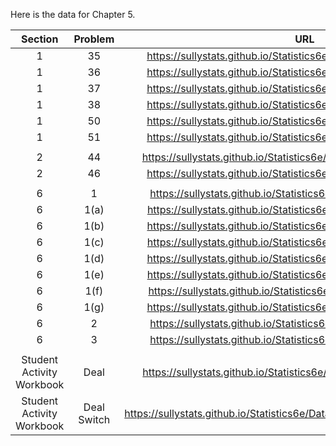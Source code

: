 Here is the data for Chapter 5. 

|Section|Problem|URL|
|:---:|:---:|:---:|
|1|35|<a>https://sullystats.github.io/Statistics6e/Data/Chapter5/5_1_35.CSV</a><br/>|
|1|36|<a>https://sullystats.github.io/Statistics6e/Data/Chapter5/5_1_36.CSV</a><br/>|
|1|37|<a>https://sullystats.github.io/Statistics6e/Data/Chapter5/5_1_37.CSV</a><br/>|
|1|38|<a>https://sullystats.github.io/Statistics6e/Data/Chapter5/5_1_38.CSV</a><br/>|
|1|50|<a>https://sullystats.github.io/Statistics6e/Data/Chapter5/5_1_50.CSV</a><br/>|
|1|51|<a>https://sullystats.github.io/Statistics6e/Data/Chapter5/5_1_35.CSV</a><br/>|
| | |
|2|44|<a>https://sullystats.github.io/Statistics6e/Data/SullivanStatsSurveyI.csv</a><br/>|
|2|46|<a>https://sullystats.github.io/Statistics6e/Data/Chapter5/5_2_46.CSV</a><br/>|
| | |
|6|1|<a>https://sullystats.github.io/Statistics6e/Data/Chapter5/5_6_1.CSV</a><br/>|
|6|1(a)|<a>https://sullystats.github.io/Statistics6e/Data/Chapter5/5_6_1a.CSV</a><br/>|
|6|1(b)|<a>https://sullystats.github.io/Statistics6e/Data/Chapter5/5_6_1b.CSV</a><br/>|
|6|1(c)|<a>https://sullystats.github.io/Statistics6e/Data/Chapter5/5_6_1c.CSV</a><br/>|
|6|1(d)|<a>https://sullystats.github.io/Statistics6e/Data/Chapter5/5_6_1d.CSV</a><br/>|
|6|1(e)|<a>https://sullystats.github.io/Statistics6e/Data/Chapter5/5_6_1e.CSV</a><br/>|
|6|1(f)|<a>https://sullystats.github.io/Statistics6e/Data/Chapter5/5_6_1f.CSV</a><br/>|
|6|1(g)|<a>https://sullystats.github.io/Statistics6e/Data/Chapter5/5_6_1g.CSV</a><br/>|
|6|2|<a>https://sullystats.github.io/Statistics6e/Data/Chapter5/5_6_2.CSV</a><br/>|
|6|3|<a>https://sullystats.github.io/Statistics6e/Data/Chapter5/5_6_3.CSV</a><br/>|
| | |
|Student Activity Workbook|Deal|<a>https://sullystats.github.io/Statistics6e/Data/Chapter5/5_4_Deal.CSV</a><br/>|
|Student Activity Workbook|Deal Switch|<a>https://sullystats.github.io/Statistics6e/Data/Chapter5/5_4_Deal_Switch.CSV</a><br/>|
